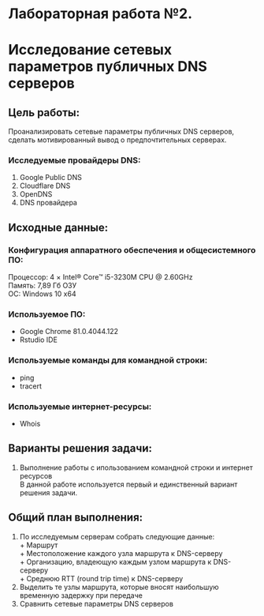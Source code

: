 # Лабораторная работа №2.  
# Исследование сетевых параметров публичных DNS серверов
## Цель работы:  
Проанализировать сетевые параметры публичных DNS серверов, сделать мотивированный вывод о предпочтительных серверах.  
### Исследуемые провайдеры DNS:  
  1. Google Public DNS
  2. Cloudflare DNS
  3. OpenDNS
  4. DNS провайдера
## Исходные данные:  
### Конфигурация аппаратного обеспечения и общесистемного ПО:  
Процессор: 4 × Intel® Core™ i5-3230M CPU @ 2.60GHz  
Память: 7,89 Гб ОЗУ  
ОС: Windows 10 x64   

### Используемое ПО:  
+ Google Chrome 81.0.4044.122  
+ Rstudio IDE 

### Используемые команды для командной строки:  
+ ping
+ tracert

### Используемые интернет-ресурсы: 
+ Whois

## Варианты решения задачи:  
1. Выполнение работы с ипользованием командной строки и интернет ресурсов  
В данной работе используется первый и единственный вариант решения задачи. 
## Общий план выполнения:  
  1. По исследуемым серверам собрать следующие данные:  
    + Маршрут  
    + Местоположение каждого узла маршрута к DNS-серверу  
    + Организацию, владеющую каждым узлом маршрута к DNS-серверу  
    + Среднюю RTT (round trip time) к DNS-серверу  
  2. Выделить те узлы маршрута, которые вносят наибольшую временную задержку при передаче
  3. Сравнить сетевые параметры DNS серверов
